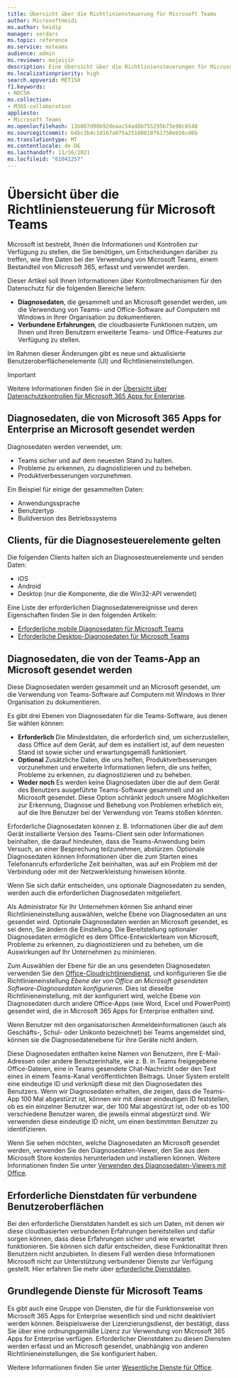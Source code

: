 ```yaml
---
title: Übersicht über die Richtliniensteuerung für Microsoft Teams
author: MicrosoftHeidi
ms.author: heidip
manager: serdars
ms.topic: reference
ms.service: msteams
audience: admin
ms.reviewer: majaisin
description: Eine Übersicht über die Richtliniensteuerungen für Microsoft Teams.
ms.localizationpriority: high
search.appverid: MET150
f1.keywords:
- NOCSH
ms.collection:
- M365-collaboration
appliesto:
- Microsoft Teams
ms.openlocfilehash: 13b807d98b92deaac54ad8b755295b73e90c6548
ms.sourcegitcommit: b4bc3b4c1d167a075a25180818f61758eb56cd6b
ms.translationtype: MT
ms.contentlocale: de-DE
ms.lasthandoff: 11/16/2021
ms.locfileid: "61041257"
---
```

# <a name="policy-control-overview-for-microsoft-teams"></a>Übersicht über die Richtliniensteuerung für Microsoft Teams

Microsoft ist bestrebt, Ihnen die Informationen und Kontrollen zur Verfügung zu stellen, die Sie benötigen, um Entscheidungen darüber zu treffen, wie Ihre Daten bei der Verwendung von Microsoft Teams, einem Bestandteil von Microsoft 365, erfasst und verwendet werden.

Dieser Artikel soll Ihnen Informationen über Kontrollmechanismen für den Datenschutz für die folgenden Bereiche liefern:

- **Diagnosedaten**, die gesammelt und an Microsoft gesendet werden, um die Verwendung von Teams- und Office-Software auf Computern mit Windows in Ihrer Organisation zu dokumentieren.
- **Verbundene Erfahrungen**, die cloudbasierte Funktionen nutzen, um Ihnen und Ihren Benutzern erweiterte Teams- und Office-Features zur Verfügung zu stellen.

Im Rahmen dieser Änderungen gibt es neue und aktualisierte Benutzeroberflächenelemente (UI) und Richtlinieneinstellungen.

> [!IMPORTANT]
> Weitere Informationen finden Sie in der [Übersicht über Datenschutzkontrollen für Microsoft 365 Apps for Enterprise](/deployoffice/privacy/overview-privacy-controls).

## <a name="diagnostic-data-sent-from-microsoft-365-apps-for-enterprise-to-microsoft"></a>Diagnosedaten, die von Microsoft 365 Apps for Enterprise an Microsoft gesendet werden

Diagnosedaten werden verwendet, um:

- Teams sicher und auf dem neuesten Stand zu halten.
- Probleme zu erkennen, zu diagnostizieren und zu beheben.
- Produktverbesserungen vorzunehmen.

Ein Beispiel für einige der gesammelten Daten:

- Anwendungssprache
- Benutzertyp
- Buildversion des Betriebssystems

## <a name="clients-that-adhere-to-diagnostic-controls"></a>Clients, für die Diagnosesteuerelemente gelten

Die folgenden Clients halten sich an Diagnosesteuerelemente und senden Daten:

- iOS
- Android
- Desktop (nur die Komponente, die die Win32-API verwendet)

Eine Liste der erforderlichen Diagnosedatenereignisse und deren Eigenschaften finden Sie in den folgenden Artikeln:

- [Erforderliche mobile Diagnosedaten für Microsoft Teams](policy-control-diagnostic-data-mobile.md)
- [Erforderliche Desktop-Diagnosedaten für Microsoft Teams](policy-control-diagnostic-data-desktop.md)

## <a name="diagnostic-data-sent-from-the-teams-app-to-microsoft"></a>Diagnosedaten, die von der Teams-App an Microsoft gesendet werden

Diese Diagnosedaten werden gesammelt und an Microsoft gesendet, um die Verwendung von Teams-Software auf Computern mit Windows in Ihrer Organisation zu dokumentieren.

Es gibt drei Ebenen von Diagnosedaten für die Teams-Software, aus denen Sie wählen können:

- **Erforderlich** Die Mindestdaten, die erforderlich sind, um sicherzustellen, dass Office auf dem Gerät, auf dem es installiert ist, auf dem neuesten Stand ist sowie sicher und erwartungsgemäß funktioniert.
- **Optional** Zusätzliche Daten, die uns helfen, Produktverbesserungen vorzunehmen und erweiterte Informationen liefern, die uns helfen, Probleme zu erkennen, zu diagnostizieren und zu beheben.
- **Weder noch** Es werden keine Diagnosedaten über die auf dem Gerät des Benutzers ausgeführte Teams-Software gesammelt und an Microsoft gesendet. Diese Option schränkt jedoch unsere Möglichkeiten zur Erkennung, Diagnose und Behebung von Problemen erheblich ein, auf die Ihre Benutzer bei der Verwendung von Teams stoßen könnten.

Erforderliche Diagnosedaten können z. B. Informationen über die auf dem Gerät installierte Version des Teams-Client sein oder Informationen beinhalten, die darauf hindeuten, dass die Teams-Anwendung beim Versuch, an einer Besprechung teilzunehmen, abstürzen. Optionale Diagnosedaten können Informationen über die zum Starten eines Telefonanrufs erforderliche Zeit beinhalten, was auf ein Problem mit der Verbindung oder mit der Netzwerkleistung hinweisen könnte.

Wenn Sie sich dafür entscheiden, uns optionale Diagnosedaten zu senden, werden auch die erforderlichen Diagnosedaten mitgeliefert.

Als Administrator für Ihr Unternehmen können Sie anhand einer Richtlinieneinstellung auswählen, welche Ebene von Diagnosedaten an uns gesendet wird. Optionale Diagnosedaten werden an Microsoft gesendet, es sei denn, Sie ändern die Einstellung. Die Bereitstellung optionaler Diagnosedaten ermöglicht es dem Office-Entwicklerteam von Microsoft, Probleme zu erkennen, zu diagnostizieren und zu beheben, um die Auswirkungen auf Ihr Unternehmen zu minimieren. 

Zum Auswählen der Ebene für die an uns gesendeten Diagnosedaten verwenden Sie den [Office-Cloudrichtliniendienst](/deployoffice/overview-office-cloud-policy-service), und konfigurieren Sie die Richtlinieneinstellung *Ebene der von Office an Microsoft gesendeten Software-Diagnosedaten konfigurieren*. Dies ist dieselbe Richtlinieneinstellung, mit der konfiguriert wird, welche Ebene von Diagnosedaten durch andere Office-Apps (wie Word, Excel und PowerPoint) gesendet wird, die in Microsoft 365 Apps for Enterprise enthalten sind.

Wenn Benutzer mit den organisatorischen Anmeldeinformationen (auch als Geschäfts-, Schul- oder Unikonto bezeichnet) bei Teams angemeldet sind, können sie die Diagnosedatenebene für ihre Geräte nicht ändern.

Diese Diagnosedaten enthalten keine Namen von Benutzern, ihre E-Mail-Adressen oder andere Benutzerinhalte, wie z. B. in Teams freigegebene Office-Dateien, eine in Teams gesendete Chat-Nachricht oder den Text eines in einem Teams-Kanal veröffentlichten Beitrags. Unser System erstellt eine eindeutige ID und verknüpft diese mit den Diagnosedaten des Benutzers. Wenn wir Diagnosedaten erhalten, die zeigen, dass die Teams-App 100 Mal abgestürzt ist, können wir mit dieser eindeutigen ID feststellen, ob es ein einzelner Benutzer war, der 100 Mal abgestürzt ist, oder ob es 100 verschiedene Benutzer waren, die jeweils einmal abgestürzt sind. Wir verwenden diese eindeutige ID nicht, um einen bestimmten Benutzer zu identifizieren.

Wenn Sie sehen möchten, welche Diagnosedaten an Microsoft gesendet werden, verwenden Sie den Diagnosedaten-Viewer, den Sie aus dem Microsoft Store kostenlos herunterladen und installieren können. Weitere Informationen finden Sie unter [Verwenden des Diagnosedaten-Viewers mit Office](https://support.microsoft.com/topic/cf761ce9-d805-4c60-a339-4e07f3182855).

## <a name="required-service-data-for-connected-experiences"></a>Erforderliche Dienstdaten für verbundene Benutzeroberflächen

Bei den erforderliche Dienstdaten handelt es sich um Daten, mit denen wir diese cloudbasierten verbundenen Erfahrungen bereitstellen und dafür sorgen können, dass diese Erfahrungen sicher und wie erwartet funktionieren. Sie können sich dafür entscheiden, diese Funktionalität Ihren Benutzern nicht anzubieten. In diesem Fall werden diese Informationen Microsoft nicht zur Unterstützung verbundener Dienste zur Verfügung gestellt. Hier erfahren Sie mehr über [erforderliche Dienstdaten](/deployoffice/privacy/required-service-data).

## <a name="essential-services-for-microsoft-teams"></a>Grundlegende Dienste für Microsoft Teams

Es gibt auch eine Gruppe von Diensten, die für die Funktionsweise von Microsoft 365 Apps for Enterprise wesentlich sind und nicht deaktiviert werden können. Beispielsweise der Lizenzierungsdienst, der bestätigt, dass Sie über eine ordnungsgemäße Lizenz zur Verwendung von Microsoft 365 Apps for Enterprise verfügen. Erforderlicher Dienstdaten zu diesen Diensten werden erfasst und an Microsoft gesendet, unabhängig von anderen Richtlinieneinstellungen, die Sie konfiguriert haben.

Weitere Informationen finden Sie unter [Wesentliche Dienste für Office](/deployoffice/privacy/essential-services).
